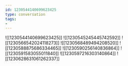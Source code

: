 ```yaml
---
id: 1230544140699623425
type: conversation
tags:
- 
---
```

![[1230544140699623425]]
![[1230545245445742592]]
![[1230566542024118273]]
![[1230568489494208520]]
![[1230588875686334465]]
![[1230590256140836864]]
![[1230591583055011840]]
![[1230597216303140864]]
![[1230628631061262337]]

